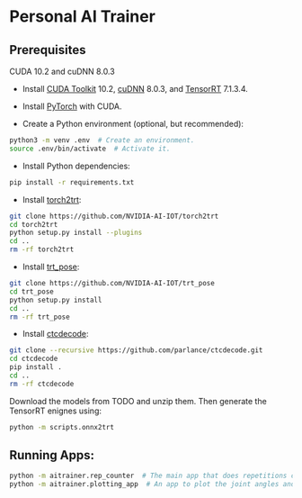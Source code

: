 # Personal AI Trainer

## Prerequisites

 CUDA 10.2 and cuDNN 8.0.3
- Install [CUDA Toolkit](https://docs.nvidia.com/cuda/cuda-installation-guide-linux/index.html) 10.2, [cuDNN](https://docs.nvidia.com/deeplearning/cudnn/install-guide/index.html) 8.0.3, and [TensorRT](https://docs.nvidia.com/deeplearning/tensorrt/install-guide/index.html) 7.1.3.4.

- Install [PyTorch](https://pytorch.org/) with CUDA.

- Create a Python environment (optional, but recommended):

```bash
python3 -m venv .env  # Create an environment.
source .env/bin/activate  # Activate it.
```

- Install Python dependencies:

```bash
pip install -r requirements.txt
```

- Install [torch2trt](https://github.com/NVIDIA-AI-IOT/torch2trt):

```bash
git clone https://github.com/NVIDIA-AI-IOT/torch2trt
cd torch2trt
python setup.py install --plugins
cd ..
rm -rf torch2trt
```

- Install [trt_pose](https://github.com/NVIDIA-AI-IOT/trt_pose):
```bash
git clone https://github.com/NVIDIA-AI-IOT/trt_pose
cd trt_pose
python setup.py install
cd ..
rm -rf trt_pose
```

- Install [ctcdecode](https://github.com/parlance/ctcdecode):

```bash
git clone --recursive https://github.com/parlance/ctcdecode.git
cd ctcdecode
pip install .
cd ..
rm -rf ctcdecode
```

Download the models from TODO and unzip them. Then generate the TensorRT enignes using:

```bash
python -m scripts.onnx2trt
```

## Running Apps:

```bash
python -m aitrainer.rep_counter  # The main app that does repetitions counting.
python -m aitrainer.plotting_app  # An app to plot the joint angles and MSE while doing an exercise.
```